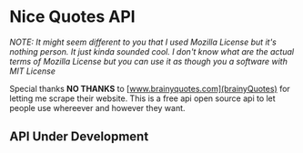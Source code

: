 # Nice Quotes API

*NOTE: It might seem different to you that I used Mozilla License but it's
nothing person. It just kinda sounded cool. I don't know what are the actual
terms of Mozilla License but you can use it as though you a software with
MIT License*

Special thanks **NO THANKS** to [www.brainyquotes.com](brainyQuotes) for letting
me scrape their website. This is a free api open source api to let people use
whereever and however they want.


## API Under Development
